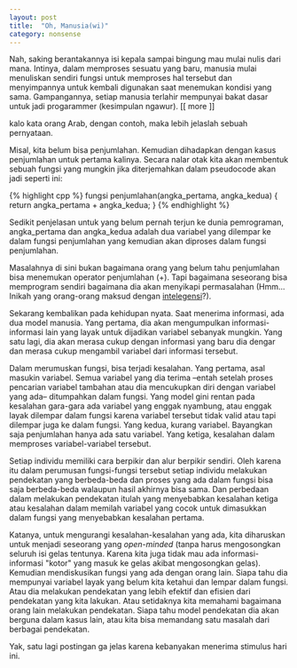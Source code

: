 ```yaml
---
layout: post
title:  "Oh, Manusia(wi)"
category: nonsense
---
```


Nah, saking berantakannya isi kepala sampai bingung mau mulai nulis dari mana. Intinya, dalam memproses sesuatu yang baru, manusia mulai menuliskan sendiri fungsi untuk memproses hal tersebut dan menyimpannya untuk kembali digunakan saat menemukan kondisi yang sama. Gampangannya, setiap manusia terlahir mempunyai bakat dasar untuk jadi progarammer (kesimpulan ngawur).
[[ more ]]

kalo kata orang Arab, dengan contoh, maka lebih jelaslah sebuah pernyataan.

Misal, kita belum bisa penjumlahan. Kemudian dihadapkan dengan kasus penjumlahan untuk pertama kalinya. Secara nalar otak kita akan membentuk sebuah fungsi yang mungkin jika diterjemahkan dalam pseudocode akan jadi seperti ini:

{% highlight cpp %}
fungsi penjumlahan(angka_pertama, angka_kedua) {
  return angka_pertama + angka_kedua;
}
{% endhighlight %}

Sedikit penjelasan untuk yang belum pernah terjun ke dunia pemrograman, angka_pertama dan angka_kedua adalah dua variabel yang dilempar ke dalam fungsi penjumlahan yang kemudian akan diproses dalam fungsi penjumlahan.

Masalahnya di sini bukan bagaimana orang yang belum tahu penjumlahan bisa menemukan operator penjumlahan (+). Tapi bagaimana seseorang bisa memprogram sendiri bagaimana dia akan menyikapi permasalahan (Hmm... Inikah yang orang-orang maksud dengan [intelegensi](http://id.wikipedia.org/wiki/Intelegensi)?).

Sekarang kembalikan pada kehidupan nyata. Saat menerima informasi, ada dua model manusia. Yang pertama, dia akan mengumpulkan informasi-informasi lain yang layak untuk dijadikan variabel sebanyak mungkin. Yang satu lagi, dia akan merasa cukup dengan informasi yang baru dia dengar dan merasa cukup mengambil variabel dari informasi tersebut.

Dalam merumuskan fungsi, bisa terjadi kesalahan. Yang pertama, asal masukin variabel. Semua variabel yang dia terima –entah setelah proses pencarian variabel tambahan atau dia mencukupkan diri dengan variabel yang ada– ditumpahkan dalam fungsi. Yang model gini rentan pada kesalahan gara-gara ada variabel yang enggak nyambung, atau enggak layak dilempar dalam fungsi karena variabel tersebut tidak valid atau tapi dilempar juga ke dalam fungsi. Yang kedua, kurang variabel. Bayangkan saja penjumlahan hanya ada satu variabel. Yang ketiga, kesalahan dalam memproses variabel-variabel tersebut.

Setiap individu memiliki cara berpikir dan alur berpikir sendiri. Oleh karena itu dalam perumusan fungsi-fungsi tersebut setiap individu melakukan pendekatan yang berbeda-beda dan proses yang ada dalam fungsi bisa saja berbeda-beda walaupun hasil akhirnya bisa sama. Dan perbedaan dalam melakukan pendekatan itulah yang menyebabkan kesalahan ketiga atau kesalahan dalam memilah variabel yang cocok untuk dimasukkan dalam fungsi yang menyebabkan kesalahan pertama.

Katanya, untuk mengurangi kesalahan-kesalahan yang ada, kita diharuskan untuk menjadi seseorang yang _open-minded_ (tanpa harus mengosongkan seluruh isi gelas tentunya. Karena kita juga tidak mau ada informasi-informasi "kotor" yang masuk ke gelas akibat mengosongkan gelas). Kemudian mendiskusikan fungsi yang ada dengan orang lain. Siapa tahu dia mempunyai variabel layak yang belum kita ketahui dan lempar dalam fungsi. Atau dia melakukan pendekatan yang lebih efektif dan efisien dari pendekatan yang kita lakukan. Atau setidaknya kita memahami bagaimana orang lain melakukan pendekatan. Siapa tahu model pendekatan dia akan berguna dalam kasus lain, atau kita bisa memandang satu masalah dari berbagai pendekatan.

Yak, satu lagi postingan ga jelas karena kebanyakan menerima stimulus hari ini.
